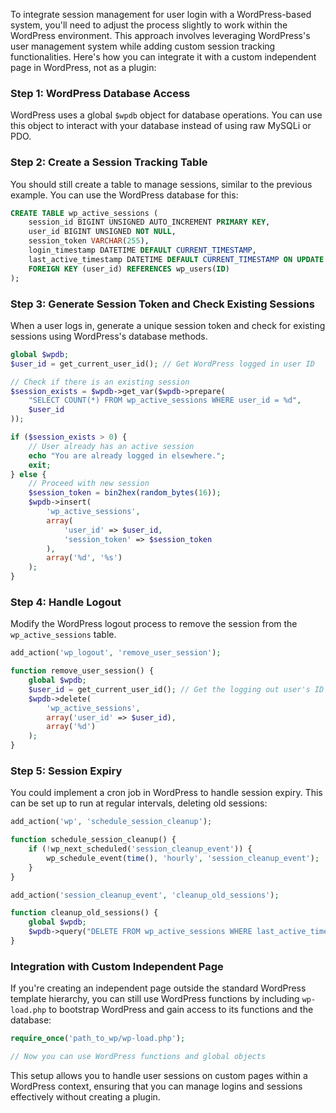 To integrate session management for user login with a WordPress-based system, you'll need to adjust the process slightly to work within the WordPress environment. This approach involves leveraging WordPress's user management system while adding custom session tracking functionalities. Here's how you can integrate it with a custom independent page in WordPress, not as a plugin:

### Step 1: WordPress Database Access

WordPress uses a global `$wpdb` object for database operations. You can use this object to interact with your database instead of using raw MySQLi or PDO.

### Step 2: Create a Session Tracking Table

You should still create a table to manage sessions, similar to the previous example. You can use the WordPress database for this:

```sql
CREATE TABLE wp_active_sessions (
    session_id BIGINT UNSIGNED AUTO_INCREMENT PRIMARY KEY,
    user_id BIGINT UNSIGNED NOT NULL,
    session_token VARCHAR(255),
    login_timestamp DATETIME DEFAULT CURRENT_TIMESTAMP,
    last_active_timestamp DATETIME DEFAULT CURRENT_TIMESTAMP ON UPDATE CURRENT_TIMESTAMP,
    FOREIGN KEY (user_id) REFERENCES wp_users(ID)
);
```

### Step 3: Generate Session Token and Check Existing Sessions

When a user logs in, generate a unique session token and check for existing sessions using WordPress's database methods.

```php
global $wpdb;
$user_id = get_current_user_id(); // Get WordPress logged in user ID

// Check if there is an existing session
$session_exists = $wpdb->get_var($wpdb->prepare(
    "SELECT COUNT(*) FROM wp_active_sessions WHERE user_id = %d",
    $user_id
));

if ($session_exists > 0) {
    // User already has an active session
    echo "You are already logged in elsewhere.";
    exit;
} else {
    // Proceed with new session
    $session_token = bin2hex(random_bytes(16));
    $wpdb->insert(
        'wp_active_sessions',
        array(
            'user_id' => $user_id,
            'session_token' => $session_token
        ),
        array('%d', '%s')
    );
}
```

### Step 4: Handle Logout

Modify the WordPress logout process to remove the session from the `wp_active_sessions` table.

```php
add_action('wp_logout', 'remove_user_session');

function remove_user_session() {
    global $wpdb;
    $user_id = get_current_user_id(); // Get the logging out user's ID
    $wpdb->delete(
        'wp_active_sessions',
        array('user_id' => $user_id),
        array('%d')
    );
}
```

### Step 5: Session Expiry

You could implement a cron job in WordPress to handle session expiry. This can be set up to run at regular intervals, deleting old sessions:

```php
add_action('wp', 'schedule_session_cleanup');

function schedule_session_cleanup() {
    if (!wp_next_scheduled('session_cleanup_event')) {
        wp_schedule_event(time(), 'hourly', 'session_cleanup_event');
    }
}

add_action('session_cleanup_event', 'cleanup_old_sessions');

function cleanup_old_sessions() {
    global $wpdb;
    $wpdb->query("DELETE FROM wp_active_sessions WHERE last_active_timestamp < NOW() - INTERVAL 1 HOUR");
}
```

### Integration with Custom Independent Page

If you're creating an independent page outside the standard WordPress template hierarchy, you can still use WordPress functions by including `wp-load.php` to bootstrap WordPress and gain access to its functions and the database:

```php
require_once('path_to_wp/wp-load.php');

// Now you can use WordPress functions and global objects
```

This setup allows you to handle user sessions on custom pages within a WordPress context, ensuring that you can manage logins and sessions effectively without creating a plugin.
